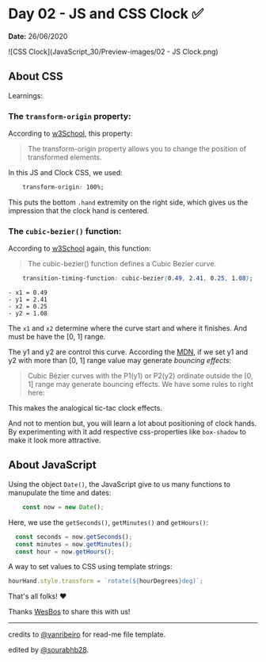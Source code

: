 # Day 02 - JS and CSS Clock ✅

**Date:** 26/06/2020

![CSS Clock](JavaScript_30/Preview-images/02 - JS Clock.png)

## About CSS

Learnings:

### The `transform-origin` property:

According to [w3School](https://www.w3schools.com/cssref/css3_pr_transform-origin.asp), this property:

> The transform-origin property allows you to change the position of transformed elements.

In this JS and Clock CSS, we used:

```css
    transform-origin: 100%;
```
This puts the bottom `.hand` extremity on the right side, which gives us the impression that the clock hand is centered.

### The `cubic-bezier()` function:

According to [w3School](https://www.w3schools.com/cssref/func_cubic-bezier.asp) again, this function:

>The cubic-bezier() function defines a Cubic Bezier curve.

```css
    transition-timing-function: cubic-bezier(0.49, 2.41, 0.25, 1.08);
```
```
- x1 = 0.49
- y1 = 2.41 
- x2 = 0.25
- y2 = 1.08
```

The `x1` and `x2` determine where the curve start and where it finishes. And must be have the [0, 1] range.

The y1 and y2 are control this curve. According the [MDN](https://developer.mozilla.org/en-US/docs/Web/CSS/easing-function), if we set y1 and y2 with more than [0, 1] range value may generate _bouncing effects_:

> Cubic Bézier curves with the P1(y1) or P2(y2) ordinate outside the [0, 1] range may generate bouncing effects.
We have some rules to right here:

This makes the analogical tic-tac clock effects.

And not to mention but, you will learn a lot about positioning of clock hands. By experimenting with it add respective css-properties like `box-shadow` to make it look more attractive.  

## About JavaScript

Using the object `Date()`, the JavaScript give to us many functions to manupulate the time and dates:

```javascript
    const now = new Date();
```

Here, we use the `getSeconds()`, `getMinutes()` and `getHours()`:

```javascript
  const seconds = now.getSeconds();
  const minutes = now.getMinutes();
  const hour = now.getHours();
```

A way to set values to CSS using template strings:

```javascript
hourHand.style.transform = `rotate(${hourDegrees}deg)`;
```

That's all folks! ❤️

Thanks [WesBos](https://github.com/wesbos) to share this with us! 

---
credits to [@vanribeiro](https://github.com/vanribeiro) for read-me file template.

edited by [@sourabhb28](https://github.com/sourabhb28).
